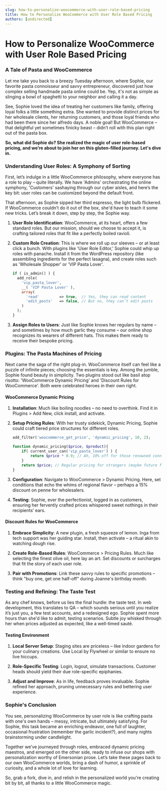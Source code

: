 ```yaml
---
slug: how-to-personalize-woocommerce-with-user-role-based-pricing
title: How to Personalize WooCommerce with User Role Based Pricing
authors: [undirected]
---
```



# How to Personalize WooCommerce with User Role Based Pricing

### A Tale of Pasta and WooCommerce

Let me take you back to a breezy Tuesday afternoon, where Sophie, our favorite pasta connoisseur and savvy entrepreneur, discovered just how complex selling handmade pasta online could be. Yep, it's not as simple as slinging a bowl of spaghetti to your neighbor and calling it a day. 

See, Sophie loved the idea of treating her customers like family, offering loyal folks a little something extra. She wanted to provide distinct prices for her wholesale clients, her returning customers, and those loyal friends who had been there since her alfredo days. A noble goal! But WooCommerce – that delightful yet sometimes finicky beast – didn’t roll with this plan right out of the pasta box.

**So, what did Sophie do? She realized the magic of user role-based pricing, and we’re about to join her on this gluten-filled journey. Let's dive in.**

### Understanding User Roles: A Symphony of Sorting

First, let’s indulge in a little WooCommerce philosophy, where everyone has a role to play – quite literally. We have 'Admins' orchestrating the online symphony, 'Customers' sashaying through our cyber aisles, and here’s the key bit: user roles can be customized beyond the default front.

That afternoon, as Sophie sipped her third espresso, the light bulb flickered. If WooCommerce couldn’t do it out of the box, she'd have to teach it some new tricks. Let’s break it down, step by step, the Sophie way.

1. **User Role Identification**: WooCommerce, at its heart, offers a few standard roles. But our mission, should we choose to accept it, is crafting tailored roles that fit like a perfectly boiled ravioli.

2. **Custom Role Creation**: This is where we roll up our sleeves – or at least click a bunch. With plugins like 'User Role Editor,' Sophie could whip up roles with panache. Install it from the WordPress repository (like assembling ingredients for the perfect lasagna), and create roles such as 'Wholesale Shopper' or 'VIP Pasta Lover'.

   ```php
   if ( is_admin() ) {
     add_role(
       'vip_pasta_lover',
       __( 'VIP Pasta Lover' ),
       array(
         'read'         => true,  // Yes, they can read content
         'edit_posts'   => false, // But no, they can’t edit posts
       )
     );
   }
   ```

3. **Assign Roles to Users**: Just like Sophie knows her regulars by name – and sometimes by how much garlic they consume – our online shop recognizes its wearers of different hats. This makes them ready to receive their bespoke pricing.

### Plugins: The Pasta Machines of Pricing

Next came the saga of the right plug-in. WooCommerce itself can feel like a puzzle of infinite pieces; choosing the essentials is key. Among the jumble, Sophie found beauty in simplicity. Two plugins stood out like basil atop risotto: 'WooCommerce Dynamic Pricing' and 'Discount Rules for WooCommerce'. Both were celebrated heroes in their own right.

#### WooCommerce Dynamic Pricing

1. **Installation**: Much like boiling noodles – no need to overthink. Find it in Plugins > Add New, click install, and activate.

2. **Setup Pricing Rules**: With her trusty sidekick, Dynamic Pricing, Sophie could craft tiered price structures for different roles.

   ```php
   add_filter('woocommerce_get_price', 'dynamic_pricing', 10, 2);

   function dynamic_pricing($price, $product){
       if( current_user_can('vip_pasta_lover') ) {
           return $price * 0.9; // Ah, 10% off for those renowned connoisseurs
       }
       return $price; // Regular pricing for strangers (maybe future friends)
   }
   ```

3. **Configuration**: Navigate to WooCommerce > Dynamic Pricing. Here, set conditions that echo the whims of regional flavor – perhaps a 15% discount on penne for wholesalers. 

4. **Testing**: Sophie, ever the perfectionist, logged in as customers, ensuring her fervently crafted prices whispered sweet nothings in their recipients’ ears.

#### Discount Rules for WooCommerce

1. **Embrace Simplicity**: A new plugin, a fresh squeeze of lemon. Inga from tech support was her guiding star. Install, then activate – a ritual akin to watching dough rise.

2. **Create Role-Based Rules**: WooCommerce > Pricing Rules. Much like selecting the finest olive oil, here lay an art. Set discounts or surcharges that fit the story of each user role.

3. **Pair with Promotions**: Link these savvy rules to specific promotions – think "buy one, get one half-off" during Joanne's birthday month.

### Testing and Refining: The Taste Test

As any chef knows, before us lies the final hurdle: the taste test. In web development, this translates to QA – which sounds serious until you realize it’s just you, a few test accounts, and a redesigned ego. Sophie spent more hours than she'd like to admit, testing scenarios. Subtle joy whisked through her when prices adjusted as expected, like a well-timed sauté.

#### Testing Environment

1. **Local Server Setup**: Staging sites are priceless – like indoor gardens for your culinary creations. Use Local by Flywheel or similar to ensure no live hiccups.

2. **Role-Specific Testing**: Login, logout, simulate transactions. Customer heads should yield their due role-specific epiphanies.

3. **Adjust and Improve**: As in life, feedback proves invaluable. Sophie refined her approach, pruning unnecessary rules and bettering user experience.

### Sophie's Conclusion

You see, personalizing WooCommerce by user role is like crafting pasta with one's own hands – messy, intricate, but ultimately satisfying. For Sophie, this task became an enriching endeavor, one full of laughter, occasional frustration (remember the garlic incident?), and many nights brainstorming under candlelight. 

Together we’ve journeyed through roles, embraced dynamic pricing maestros, and emerged on the other side, ready to infuse our shops with personalization worthy of Emersonian prose. Let’s take these pages back to our own WooCommerce worlds, bring a dash of humor, a sprinkle of curiosity, and a whole lot of love for learning.

So, grab a fork, dive in, and relish in the personalized world you're creating bit by bit, all thanks to a little WooCommerce magic.